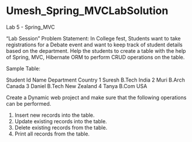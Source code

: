 # Umesh_Spring_MVCLabSolution
Lab 5 - Spring_MVC

“Lab Session”
Problem Statement: 
In College fest, Students want to take registrations for a Debate event and want to keep track of student details based on the department. Help the students to create a table with the help of Spring, MVC, Hibernate ORM to perform CRUD operations on the table.

Sample Table: 

Student Id	Name	    Department	  Country
1	          Suresh	  B.Tech      	India
2	          Muri	    B.Arch	      Canada
3           Daniel	  B.Tech	      New Zealand
4	          Tanya	    B.Com	        USA

Create a Dynamic web project and make sure that the following operations can be performed.

1.	Insert new records into the table.
2.	Update existing records into the table.
3.	Delete existing records from the table.
4.	Print all records from the table.
